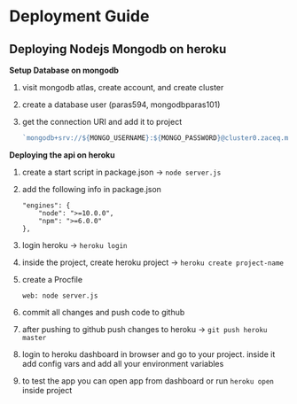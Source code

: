 # Deployment Guide



## Deploying Nodejs Mongodb on heroku 



**Setup Database on mongodb**

1. visit mongodb atlas, create account, and create cluster

2. create a database user (paras594, mongodbparas101)

3. get the connection URI and add it to project

   ```js
   `mongodb+srv://${MONGO_USERNAME}:${MONGO_PASSWORD}@cluster0.zaceq.mongodb.net/${dbName}?retryWrites=true&w=majority`
   ```

**Deploying the api on heroku**

1. create a start script in package.json -> `node server.js`

2. add the following info in package.json

   ```
   "engines": {
       "node": ">=10.0.0",
       "npm": ">=6.0.0"
   },
   ```

   

3. login heroku -> `heroku login`

4. inside the project, create heroku project -> `heroku create project-name`

5. create a Procfile

   ```
   web: node server.js
   ```

6. commit all changes and push code to github 

7. after pushing to github push changes to heroku -> `git push heroku master`

8. login to heroku dashboard in browser and go to your project. inside it add config vars and add all your environment variables

9. to test the app you can open app from dashboard or run `heroku open` inside project